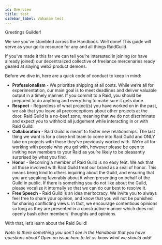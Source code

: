 ```yaml
---
id: Overview
title: test
sidebar_label: Vahanam test
---
```


Greetings Guilder!

We see you’ve stumbled across the Handbook. Well done! This guide will serve as your go-to resource for any and all things RaidGuild. 


If you’ve made it this far we can tell you’re interested in joining (or have already joined) our decentralized collective of freelance mercenaries ready geared at slaying web3 product demons.

Before we dive in, here are a quick code of conduct to keep in mind:

  * **Professionalism** - We prioritize shipping at all costs. While we’re all for experimentation, our main goal is to meet deadlines and deliver valuable output in a timely manner. If you commit to a Raid, you should be prepared to do anything and everything to make sure it gets done.
  * **Respect** - Regardless of what project(s) you have worked on in the past, we ask that you leave all preconceptions about other projects at the door. Raid Guild is a no-beef zone, meaning that we do not discriminate and expect you to withhold all judgement while interacting in or with Raid Guild.
  * **Collaboration** - Raid Guild is meant to foster new relationships. The last thing we want is for a close knit team to come into Raid Guild and ONLY take on projects with those they’ve previously worked with. We’re all for working with people who you gel with, however please be open to inviting new members to your Raid as you’re likely to be pleasantly surprised by what you find.
  * **Honor** - Becoming a member of Raid Guild is no easy feat. We ask that all those involved with Raid Guild treat our brand as a seal of honor. This means being kind to others inquiring about the Guild, and ensuring that you are speaking favorably about it when presenting on behalf of the Guild in public. If there is something you do not like about the Guild, please vocalize it internally so that we can do our best to resolve it.
  * **Free Speech** - Raid Guild is an idea meritocracy. We invite you to always feel free to share your opinion, and know that you will not be punished for sharing conflicting views. In fact, we encourage contentious opinions so long as they are presented in a constructive manner which does not openly bash other members' thoughts and opinions. 

With that, let’s learn about the Raid Guild!

_Note: Is there something you don’t see in the Handbook that you have questions about? Open an issue here to let us know what we should add!_
